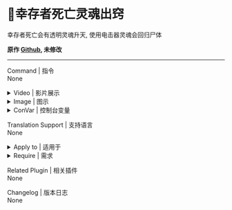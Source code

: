 # 📌幸存者死亡灵魂出窍

幸存者死亡会有透明灵魂升天, 使用电击器灵魂会回归尸体

**原作 [Github](https://github.com/fbef0102/L4D1_2-Plugins/tree/master/l4d_death_soul), 未修改**

---

Command | 指令
<br>None

<details><summary>Video | 影片展示</summary>

感谢哈利波特提供的视频 [YouTube](https://youtu.be/tSb1ayyhW0I)
</details>

<details><summary>Image | 图示</summary>

![l4d_death_soul_1](https://github.com/fbef0102/L4D1_2-Plugins/raw/master/l4d_death_soul/image/l4d_death_soul_1.gif)
</details>

<details><summary>ConVar | 控制台变量</summary>

cfg/sourcemod
```sourcepawn
// 0=关闭插件, 1=启用插件
// Default: "1"
l4d_death_soul_allow "1"
```
</details>

Translation Support | 支持语言
<br>None

<details><summary>Apply to | 适用于</summary>

```php
L4D1
L4D2
```
</details>

<details><summary>Require | 需求</summary>

1. [[L4D & L4D2] Left 4 DHooks Direct](https://forums.alliedmods.net/showthread.php?t=321696)
</details>

Related Plugin | 相关插件
<br>None

Changelog | 版本日志
<br>None